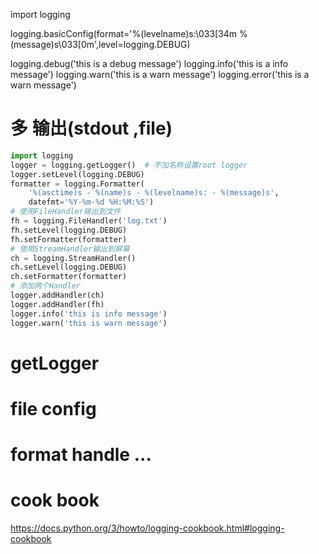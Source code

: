import logging


logging.basicConfig(format='%(levelname)s:\033[34m %(message)s\033[0m',level=logging.DEBUG)

logging.debug('this is a debug message')
logging.info('this is a info message')
logging.warn('this is a warn message')
logging.error('this is a warn message')


# 多 输出(stdout ,file)
```python
import logging
logger = logging.getLogger()  # 不加名称设置root logger
logger.setLevel(logging.DEBUG)
formatter = logging.Formatter(
    '%(asctime)s - %(name)s - %(levelname)s: - %(message)s',
    datefmt='%Y-%m-%d %H:%M:%S')
# 使用FileHandler输出到文件
fh = logging.FileHandler('log.txt')
fh.setLevel(logging.DEBUG)
fh.setFormatter(formatter)
# 使用StreamHandler输出到屏幕
ch = logging.StreamHandler()
ch.setLevel(logging.DEBUG)
ch.setFormatter(formatter)
# 添加两个Handler
logger.addHandler(ch)
logger.addHandler(fh)
logger.info('this is info message')
logger.warn('this is warn message')
```


# getLogger

# file config

# format handle ...

# cook book
https://docs.python.org/3/howto/logging-cookbook.html#logging-cookbook
